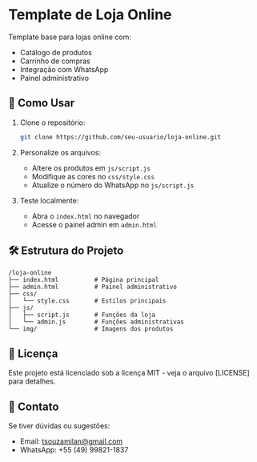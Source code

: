 # Template de Loja Online

Template base para lojas online com:
- Catálogo de produtos
- Carrinho de compras
- Integração com WhatsApp
- Painel administrativo

## 🚀 Como Usar

1. Clone o repositório:
   ```bash
   git clone https://github.com/seu-usuario/loja-online.git
   ```

2. Personalize os arquivos:
   - Altere os produtos em `js/script.js`
   - Modifique as cores no `css/style.css`
   - Atualize o número do WhatsApp no `js/script.js`

3. Teste localmente:
   - Abra o `index.html` no navegador
   - Acesse o painel admin em `admin.html`

## 🛠️ Estrutura do Projeto

```
/loja-online
├── index.html          # Página principal
├── admin.html          # Painel administrativo
├── css/
│   └── style.css       # Estilos principais
├── js/
│   ├── script.js       # Funções da loja
│   └── admin.js        # Funções administrativas
└── img/                # Imagens dos produtos
```

## 📝 Licença

Este projeto está licenciado sob a licença MIT - veja o arquivo [LICENSE] para detalhes.

## 📧 Contato

Se tiver dúvidas ou sugestões:
- Email: tsouzamilan@gmail.com
- WhatsApp: +55 (49) 99821-1837